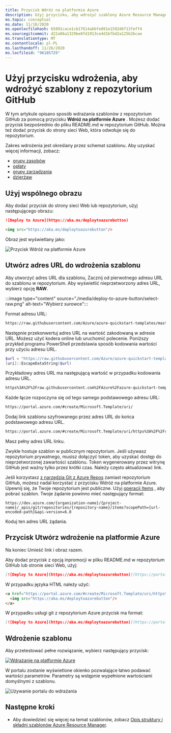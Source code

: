 ```yaml
---
title: Przycisk Wdróż na platformie Azure
description: Użyj przycisku, aby wdrożyć szablony Azure Resource Manager z repozytorium GitHub.
ms.topic: conceptual
ms.date: 11/10/2020
ms.openlocfilehash: 65891cace1cb17614abbfe091e1592d6f13feff4
ms.sourcegitcommit: d22a86a1329be8fd1913ce4d1bfbd2a125b2bcae
ms.translationtype: MT
ms.contentlocale: pl-PL
ms.lasthandoff: 11/26/2020
ms.locfileid: "96185729"
---
```

# <a name="use-a-deployment-button-to-deploy-templates-from-github-repository"></a>Użyj przycisku wdrożenia, aby wdrożyć szablony z repozytorium GitHub

W tym artykule opisano sposób wdrażania szablonów z repozytorium GitHub za pomocą przycisku **Wdróż na platformie Azure** . Możesz dodać przycisk bezpośrednio do pliku README.md w repozytorium GitHub. Można też dodać przycisk do strony sieci Web, która odwołuje się do repozytorium.

Zakres wdrożenia jest określany przez schemat szablonu. Aby uzyskać więcej informacji, zobacz:

* [grupy zasobów](deploy-to-resource-group.md)
* [opłaty](deploy-to-subscription.md)
* [grupy zarządzania](deploy-to-management-group.md)
* [dzierżaw](deploy-to-tenant.md)

## <a name="use-common-image"></a>Użyj wspólnego obrazu

Aby dodać przycisk do strony sieci Web lub repozytorium, użyj następującego obrazu:

```markdown
![Deploy to Azure](https://aka.ms/deploytoazurebutton)
```

```html
<img src="https://aka.ms/deploytoazurebutton"/>
```

Obraz jest wyświetlany jako:

![Przycisk Wdróż na platformie Azure](https://aka.ms/deploytoazurebutton)

## <a name="create-url-for-deploying-template"></a>Utwórz adres URL do wdrożenia szablonu

Aby utworzyć adres URL dla szablonu, Zacznij od pierwotnego adresu URL do szablonu w repozytorium. Aby wyświetlić nieprzetworzony adres URL, wybierz opcję **RAW**.

:::image type="content" source="./media/deploy-to-azure-button/select-raw.png" alt-text="Wybierz surowce":::

Format adresu URL:

```html
https://raw.githubusercontent.com/Azure/azure-quickstart-templates/master/101-storage-account-create/azuredeploy.json
```

Następnie przekonwertuj adres URL na wartość zakodowaną w adresie URL. Możesz użyć kodera online lub uruchomić polecenie. Poniższy przykład programu PowerShell przedstawia sposób kodowania wartości przy użyciu adresu URL.

```powershell
$url = "https://raw.githubusercontent.com/Azure/azure-quickstart-templates/master/101-storage-account-create/azuredeploy.json"
[uri]::EscapeDataString($url)
```

Przykładowy adres URL ma następującą wartość w przypadku kodowania adresu URL.

```html
https%3A%2F%2Fraw.githubusercontent.com%2FAzure%2Fazure-quickstart-templates%2Fmaster%2F101-storage-account-create%2Fazuredeploy.json
```

Każde łącze rozpoczyna się od tego samego podstawowego adresu URL:

```html
https://portal.azure.com/#create/Microsoft.Template/uri/
```

Dodaj link szablonu szyfrowanego przez adres URL do końca podstawowego adresu URL.

```html
https://portal.azure.com/#create/Microsoft.Template/uri/https%3A%2F%2Fraw.githubusercontent.com%2FAzure%2Fazure-quickstart-templates%2Fmaster%2F101-storage-account-create%2Fazuredeploy.json
```

Masz pełny adres URL linku.

Zwykle hostuje szablon w publicznym repozytorium. Jeśli używasz repozytorium prywatnego, musisz dołączyć token, aby uzyskać dostęp do nieprzetworzonej zawartości szablonu. Token wygenerowany przez witrynę GitHub jest ważny tylko przez krótki czas. Należy często aktualizować link.

Jeśli korzystasz [z narzędzia Git z Azure Repos](/azure/devops/repos/git/) zamiast repozytorium GitHub, możesz nadal korzystać z przycisku Wdróż na platformie Azure. Upewnij się, że Twoje repozytorium jest publiczne. Użyj [operacji Items](/rest/api/azure/devops/git/items/get) , aby pobrać szablon. Twoje żądanie powinno mieć następujący format:

```http
https://dev.azure.com/{organization-name}/{project-name}/_apis/git/repositories/{repository-name}/items?scopePath={url-encoded-path}&api-version=6.0
```

Koduj ten adres URL żądania.

## <a name="create-deploy-to-azure-button"></a>Przycisk Utwórz wdrożenie na platformie Azure

Na koniec Umieść link i obraz razem.

Aby dodać przycisk z opcją inpromocji w pliku README.md w repozytorium GitHub lub stronie sieci Web, użyj:

```markdown
[![Deploy to Azure](https://aka.ms/deploytoazurebutton)](https://portal.azure.com/#create/Microsoft.Template/uri/https%3A%2F%2Fraw.githubusercontent.com%2FAzure%2Fazure-quickstart-templates%2Fmaster%2F101-storage-account-create%2Fazuredeploy.json)
```

W przypadku języka HTML należy użyć:

```html
<a href="https://portal.azure.com/#create/Microsoft.Template/uri/https%3A%2F%2Fraw.githubusercontent.com%2FAzure%2Fazure-quickstart-templates%2Fmaster%2F101-storage-account-create%2Fazuredeploy.json" target="_blank">
  <img src="https://aka.ms/deploytoazurebutton"/>
</a>
```

W przypadku usługi git z repozytorium Azure przycisk ma format:

```markdown
[![Deploy to Azure](https://aka.ms/deploytoazurebutton)](https://portal.azure.com/#create/Microsoft.Template/uri/https%3A%2F%2Fdev.azure.com%2Forgname%2Fprojectname%2F_apis%2Fgit%2Frepositories%2Freponame%2Fitems%3FscopePath%3D%2freponame%2fazuredeploy.json%26api-version%3D6.0)
```

## <a name="deploy-the-template"></a>Wdrożenie szablonu

Aby przetestować pełne rozwiązanie, wybierz następujący przycisk:

[![Wdrażanie na platformie Azure](https://aka.ms/deploytoazurebutton)](https://portal.azure.com/#create/Microsoft.Template/uri/https%3A%2F%2Fraw.githubusercontent.com%2FAzure%2Fazure-quickstart-templates%2Fmaster%2F101-storage-account-create%2Fazuredeploy.json)

W portalu zostanie wyświetlone okienko pozwalające łatwo podawać wartości parametrów. Parametry są wstępnie wypełnione wartościami domyślnymi z szablonu.

![Używanie portalu do wdrażania](./media/deploy-to-azure-button/portal.png)

## <a name="next-steps"></a>Następne kroki

- Aby dowiedzieć się więcej na temat szablonów, zobacz [Opis struktury i składni szablonów Azure Resource Manager](template-syntax.md).
